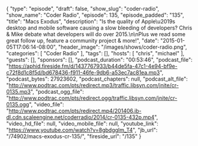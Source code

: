 {
  "type": "episode",
  "draft": false,
  "show_slug": "coder-radio",
  "show_name": "Coder Radio",
  "episode": 135,
  "episode_padded": "135",
  "title": "Macs Exodus",
  "description": "Is the quality of Apple\u2019s desktop and mobile software causing a slow bleeding of developers? Chris & Mike debate what developers will do over 2015.\n\nPlus we read some great follow up, feature a community project & more!",
  "date": "2015-01-05T17:06:14-08:00",
  "header_image": "/images/shows/coder-radio.png",
  "categories": [
    "Coder Radio"
  ],
  "tags": [],
  "hosts": [
    "chris",
    "michael"
  ],
  "guests": [],
  "sponsors": [],
  "podcast_duration": "00:53:46",
  "podcast_file": "https://aphid.fireside.fm/d/1437767933/b44de5fa-47c1-4e94-bf9e-c72f8d1c8f5d/bd678436-f911-46fe-9db6-a53ec7ac81ea.mp3",
  "podcast_bytes": 27923602,
  "podcast_chapters": null,
  "podcast_alt_file": "http://www.podtrac.com/pts/redirect.mp3/traffic.libsyn.com/jnite/cr-0135.mp3",
  "podcast_ogg_file": "http://www.podtrac.com/pts/redirect.ogg/traffic.libsyn.com/jnite/cr-0135.ogg",
  "video_file": "http://www.podtrac.com/pts/redirect.mp4/201406.jb-dl.cdn.scaleengine.net/coderradio/2014/cr-0135-432p.mp4",
  "video_hd_file": null,
  "video_mobile_file": null,
  "youtube_link": "https://www.youtube.com/watch?v=8gbdggIm_T4",
  "jb_url": "/74902/macs-exodus-cr-135/",
  "fireside_url": "/135"
}

